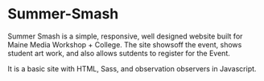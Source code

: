 # Summer-Smash

Summer Smash is a simple, responsive, well designed website built for Maine Media Workshop +  College.
The site showsoff the event, shows student art work, and also allows sutdents to register for the Event.

It is a basic site with HTML, Sass, and observation observers in Javascript.
